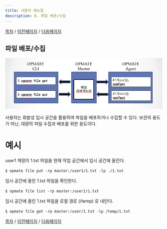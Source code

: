 ```yaml
---
title: 사용자 매뉴얼
description: 8. 파일 배포/수집
---
```


[목차](UserManual.md) / [이전페이지](UserManual7.md) / [다음페이지](UserManual.md)

## 파일 배포/수집

![OPMATE_Summary](../../img/opmate-file-summary.png)

사용자는 휘발성 임시 공간을 활용하여 파일을 배포하거나 수집할 수 있다.
보관의 용도가 아닌, 대량의 파일 수집과 배포를 위한 용도이다.

# 예시

user1 계정이 1.txt 파일을 현재 작업 공간에서 임시 공간에 올린다.

```$ opmate file put -rp master:/user1/1.txt -lp ./1.txt ```

임시 공간에 올린 1.txt 파일을 확인한다.

```$ opmate file list -rp master:/user1/1.txt ```

임시 공간에 올린 1.txt 파일을 로컬 경로 (/temp) 로 내린다.

```$ opmate file get -rp master:/user/1.txt -lp /temp/1.txt ```


[목차](UserManual.md) / [이전페이지](UserManual7.md) / [다음페이지](UserManual.md)